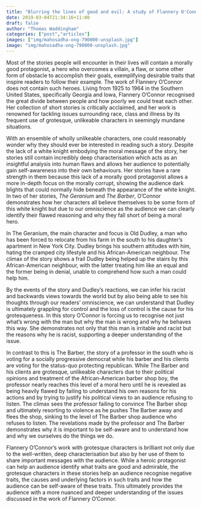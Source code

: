 ```yaml
---
title: "Blurring the lines of good and evil: A study of Flannery O'Connor's works"
date: 2019-03-04T21:34:16+11:00
draft: false
author: "Thomas Waddingham"
categories: ["post","articles"]
images: ["img/mahosadha-ong-790000-unsplash.jpg"]
image: "img/mahosadha-ong-790000-unsplash.jpg"
---
```

Most of the stories people will encounter in their lives will contain a morally good protagonist, a hero who overcomes a villain, a flaw, or some other form of obstacle to accomplish their goals, exemplifying desirable traits that inspire readers to follow their example. The work of Flannery O’Connor does not contain such heroes. Living from 1925 to 1964 in the Southern United States, specifically Georgia and Iowa, Flannery O’Connor recognised the great divide between people and how poorly we could treat each other. Her collection of short stories is critically acclaimed, and her work is renowned for tackling issues surrounding race, class and illness by its frequent use of grotesque, unlikeable characters in seemingly mundane situations.

With an ensemble of wholly unlikeable characters, one could reasonably wonder why they should ever be interested in reading such a story. Despite the lack of a white knight embodying the moral message of the story, her stories still contain incredibly deep characterisation which acts as an insightful analysis into human flaws and allows her audience to potentially gain self-awareness into their own behaviours. Her stories have a rare strength in them because this lack of a morally good protagonist allows a more in-depth focus on the morally corrupt, showing the audience dark blights that could normally hide beneath the appearance of the white knight. In two of her stories, *The Geranium* and *The Barber*, O’Connor demonstrates how her characters all believe themselves to be some form of this white knight but due to our omniscience as the audience we can clearly identify their flawed reasoning and why they fall short of being a moral hero.

In The Geranium, the main character and focus is Old Dudley, a man who has been forced to relocate from his farm in the south to his daughter’s apartment in New York City. Dudley brings his southern attitudes with him, hating the cramped city lifestyle and his African-American neighbour. The climax of the story shows a frail Dudley being helped up the stairs by this African-American neighbour, with the latter treating him like an equal and the former being in denial, unable to comprehend how such a man could help him.

By the events of the story and Dudley’s reactions, we can infer his racist and backwards views towards the world but by also being able to see his thoughts through our readers’ omniscience, we can understand that Dudley is ultimately grappling for control and the loss of control is the cause for his grotesqueness. In this story O’Connor is forcing us to recognise not just what’s wrong with the man but why the man is wrong and why he behaves this way. She demonstrates not only that this man is irritable and racist but the reasons why he is racist, supporting a deeper understanding of the issue.

In contrast to this is The Barber, the story of a professor in the south who is voting for a socially progressive democrat while his barber and his clients are voting for the status-quo protecting republican. While The Barber and his clients are grotesque, unlikeable characters due to their political opinions and treatment of the African-American barber shop boy, the professor nearly reaches this level of a moral hero until he is revealed as being heavily flawed by failing to understand his own reasons for his actions and by trying to justify his political views to an audience refusing to listen. The climax sees the professor failing to convince The Barber shop and ultimately resorting to violence as he pushes The Barber away and flees the shop, sinking to the level of The Barber shop audience who refuses to listen. The revelations made by the professor and The Barber demonstrates why it is important to be self-aware and to understand how and why we ourselves do the things we do.

Flannery O’Connor’s work with grotesque characters is brilliant not only due to the well-written, deep characterisation but also by her use of them to share important messages with the audience. While a heroic protagonist can help an audience identify what traits are good and admirable, the grotesque characters in these stories help an audience recognise negative traits, the causes and underlying factors in such traits and how the audience can be self-aware of these traits. This ultimately provides the audience with a more nuanced and deeper understanding of the issues discussed in the work of Flannery O’Connor.
